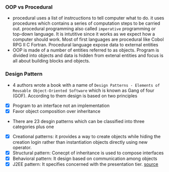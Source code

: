 
### OOP vs Procedural 
* procedural uses a list of instrcuctions to tell computer what to do. it uses procedures which contains a series of computation steps to be carried out.
procedural programming also called `imperative` programming or top-down language. It is intutitive since it works as we expect how a computer should work.
Most of first languages are procedural like Cobol RPG II C Fortran. Procedural language expose data to external entities  
* OOP is made of a number of entities referred to as objects. Program is divided into objects and data is hidden from extenal entities and focus
is all about building blocks and objects. 

### Design Pattern
* 4 authors wrote a book with a name of `Design Patterns - Elements of Reusable Object-Oriented Software` which is known as Gang of four (GOF). According to them design is based on two principles
- [x] Program to an interface not an implementation
- [x] Favor object composition over inheritance 
* There are 23 desgin patterns which can be classified into three categories plus one
- [x] Creational patterns: it provides a way to create objects while hiding the creation login rather than instantiation objects directly using new operator. 
- [x] Structural pattern: Conecpt of inheritance is used to compose interfaces 
- [x] Behavioral pattern: It design based on communication among objects
- [x] J2EE pattern: It specifies concerned with the presentation tier.
[source](https://www.tutorialspoint.com/design_pattern/design_pattern_overview.htm)
